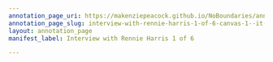 ```yaml
---
annotation_page_uri: https://makenziepeacock.github.io/NoBoundaries/annotations/interview-with-rennie-harris-1-of-6-canvas-1--it-must-be-something-like-that--i-ve-got-a-bunch-of-ice-cubes--.json
annotation_page_slug: interview-with-rennie-harris-1-of-6-canvas-1--it-must-be-something-like-that--i-ve-got-a-bunch-of-ice-cubes--
layout: annotation_page
manifest_label: Interview with Rennie Harris 1 of 6

---
```


